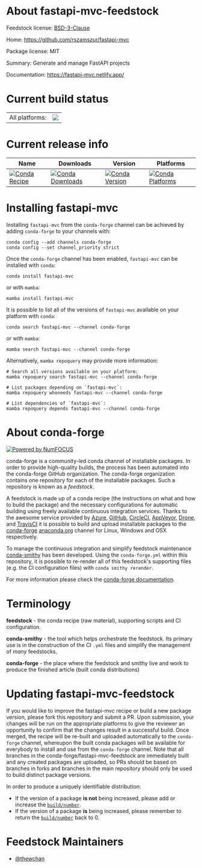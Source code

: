 About fastapi-mvc-feedstock
===========================

Feedstock license: [BSD-3-Clause](https://github.com/conda-forge/fastapi-mvc-feedstock/blob/main/LICENSE.txt)

Home: https://github.com/rszamszur/fastapi-mvc

Package license: MIT

Summary: Generate and manage FastAPI projects

Documentation: https://fastapi-mvc.netlify.app/

Current build status
====================


<table><tr><td>All platforms:</td>
    <td>
      <a href="https://dev.azure.com/conda-forge/feedstock-builds/_build/latest?definitionId=15069&branchName=main">
        <img src="https://dev.azure.com/conda-forge/feedstock-builds/_apis/build/status/fastapi-mvc-feedstock?branchName=main">
      </a>
    </td>
  </tr>
</table>

Current release info
====================

| Name | Downloads | Version | Platforms |
| --- | --- | --- | --- |
| [![Conda Recipe](https://img.shields.io/badge/recipe-fastapi--mvc-green.svg)](https://anaconda.org/conda-forge/fastapi-mvc) | [![Conda Downloads](https://img.shields.io/conda/dn/conda-forge/fastapi-mvc.svg)](https://anaconda.org/conda-forge/fastapi-mvc) | [![Conda Version](https://img.shields.io/conda/vn/conda-forge/fastapi-mvc.svg)](https://anaconda.org/conda-forge/fastapi-mvc) | [![Conda Platforms](https://img.shields.io/conda/pn/conda-forge/fastapi-mvc.svg)](https://anaconda.org/conda-forge/fastapi-mvc) |

Installing fastapi-mvc
======================

Installing `fastapi-mvc` from the `conda-forge` channel can be achieved by adding `conda-forge` to your channels with:

```
conda config --add channels conda-forge
conda config --set channel_priority strict
```

Once the `conda-forge` channel has been enabled, `fastapi-mvc` can be installed with `conda`:

```
conda install fastapi-mvc
```

or with `mamba`:

```
mamba install fastapi-mvc
```

It is possible to list all of the versions of `fastapi-mvc` available on your platform with `conda`:

```
conda search fastapi-mvc --channel conda-forge
```

or with `mamba`:

```
mamba search fastapi-mvc --channel conda-forge
```

Alternatively, `mamba repoquery` may provide more information:

```
# Search all versions available on your platform:
mamba repoquery search fastapi-mvc --channel conda-forge

# List packages depending on `fastapi-mvc`:
mamba repoquery whoneeds fastapi-mvc --channel conda-forge

# List dependencies of `fastapi-mvc`:
mamba repoquery depends fastapi-mvc --channel conda-forge
```


About conda-forge
=================

[![Powered by
NumFOCUS](https://img.shields.io/badge/powered%20by-NumFOCUS-orange.svg?style=flat&colorA=E1523D&colorB=007D8A)](https://numfocus.org)

conda-forge is a community-led conda channel of installable packages.
In order to provide high-quality builds, the process has been automated into the
conda-forge GitHub organization. The conda-forge organization contains one repository
for each of the installable packages. Such a repository is known as a *feedstock*.

A feedstock is made up of a conda recipe (the instructions on what and how to build
the package) and the necessary configurations for automatic building using freely
available continuous integration services. Thanks to the awesome service provided by
[Azure](https://azure.microsoft.com/en-us/services/devops/), [GitHub](https://github.com/),
[CircleCI](https://circleci.com/), [AppVeyor](https://www.appveyor.com/),
[Drone](https://cloud.drone.io/welcome), and [TravisCI](https://travis-ci.com/)
it is possible to build and upload installable packages to the
[conda-forge](https://anaconda.org/conda-forge) [anaconda.org](https://anaconda.org/)
channel for Linux, Windows and OSX respectively.

To manage the continuous integration and simplify feedstock maintenance
[conda-smithy](https://github.com/conda-forge/conda-smithy) has been developed.
Using the ``conda-forge.yml`` within this repository, it is possible to re-render all of
this feedstock's supporting files (e.g. the CI configuration files) with ``conda smithy rerender``.

For more information please check the [conda-forge documentation](https://conda-forge.org/docs/).

Terminology
===========

**feedstock** - the conda recipe (raw material), supporting scripts and CI configuration.

**conda-smithy** - the tool which helps orchestrate the feedstock.
                   Its primary use is in the construction of the CI ``.yml`` files
                   and simplify the management of *many* feedstocks.

**conda-forge** - the place where the feedstock and smithy live and work to
                  produce the finished article (built conda distributions)


Updating fastapi-mvc-feedstock
==============================

If you would like to improve the fastapi-mvc recipe or build a new
package version, please fork this repository and submit a PR. Upon submission,
your changes will be run on the appropriate platforms to give the reviewer an
opportunity to confirm that the changes result in a successful build. Once
merged, the recipe will be re-built and uploaded automatically to the
`conda-forge` channel, whereupon the built conda packages will be available for
everybody to install and use from the `conda-forge` channel.
Note that all branches in the conda-forge/fastapi-mvc-feedstock are
immediately built and any created packages are uploaded, so PRs should be based
on branches in forks and branches in the main repository should only be used to
build distinct package versions.

In order to produce a uniquely identifiable distribution:
 * If the version of a package **is not** being increased, please add or increase
   the [``build/number``](https://docs.conda.io/projects/conda-build/en/latest/resources/define-metadata.html#build-number-and-string).
 * If the version of a package **is** being increased, please remember to return
   the [``build/number``](https://docs.conda.io/projects/conda-build/en/latest/resources/define-metadata.html#build-number-and-string)
   back to 0.

Feedstock Maintainers
=====================

* [@thewchan](https://github.com/thewchan/)

